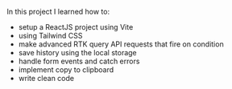 In this project I learned how to:

- setup a ReactJS project using Vite
- using Tailwind CSS
- make advanced RTK query API requests that fire on condition
- save history using the local storage
- handle form events and catch errors
- implement copy to clipboard
- write clean code
